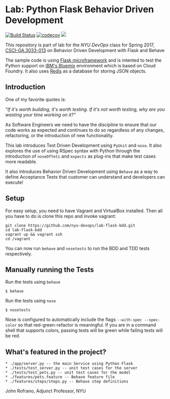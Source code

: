 # Lab: Python Flask Behavior Driven Development

[![Build Status](https://travis-ci.org/jiweix/lab-flask-bdd.svg?branch=master)](https://travis-ci.org/jiweix/lab-flask-bdd)
[![codecov](https://codecov.io/gh/jiweix/lab-flask-bdd/branch/master/graph/badge.svg)](https://codecov.io/gh/jiweix/lab-flask-bdd)
<a href="https://zenhub.com"><img src="https://raw.githubusercontent.com/ZenHubIO/support/master/zenhub-badge.png"></a>

This repository is part of lab for the *NYU DevOps* class for Spring 2017, [CSCI-GA.3033-013](http://cs.nyu.edu/courses/spring17/CSCI-GA.3033-013/) on Behavior Driven Development with Flask and Behave

The sample code is using [Flask microframework](http://flask.pocoo.org/) and is intented to test the Python support on [IBM's Bluemix](https://bluemix.net/) environment which is based on Cloud Foundry. It also uses [Redis](https://redis.io) as a database for storing JSON objects.

## Introduction

One of my favorite quotes is:

_“If it's worth building, it's worth testing.
If it's not worth testing, why are you wasting your time working on it?”_

As Software Engineers we need to have the discipline to ensure that our code works as expected and continues to do so regardless of any changes, refactoring, or the introduction of new functionality.

This lab introduces Test Driven Development using `PyUnit` and `nose`. It also explores the use of using RSpec syntax with Python through the introduction of `noseOfYeti` and `expects` as plug-ins that make test cases more readable.

It also introduces Behavior Driven Development using `Behave` as a way to define Acceptance Tests that customer can understand and developers can execute!

## Setup

For easy setup, you need to have Vagrant and VirtualBox installed. Then all you have to do is clone this repo and invoke vagrant:

    git clone https://github.com/nyu-devops/lab-flask-bdd.git
    cd lab-flask-bdd
    vagrant up && vagrant ssh
    cd /vagrant

You can now run `behave` and `nosetests` to run the BDD and TDD tests respectively.

## Manually running the Tests

Run the tests using `behave`

    $ behave

Run the tests using `nose`

    $ nosetests

Nose is configured to automatically include the flags `--with-spec --spec-color` so that red-green-refactor is meaningful. If you are in a command shell that supports colors, passing tests will be green while failing tests will be red.

## What's featured in the project?

    * ./app/server.py -- the main Service using Python Flask
    * ./tests/test_server.py -- unit test cases for the server
    * ./tests/test_pets.py -- unit test cases for the model
    * ./features/pets.feature -- Behave feature file
    * ./features/steps/steps.py -- Behave step definitions

John Rofrano, Adjunct Professor, NYU
